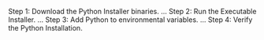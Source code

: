 >
Step 1: Download the Python Installer binaries. ...
Step 2: Run the Executable Installer. ...
Step 3: Add Python to environmental variables. ...
Step 4: Verify the Python Installation.
>
